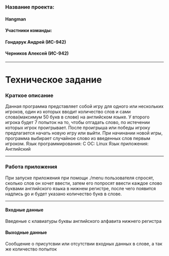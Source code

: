 ### Название проекта:
#### Hangman
#### Участники команды:
#### Гондарук Андрей (ИС-942)
#### Черников Алексей (ИС-942)
---
# Техническое задание
### Краткое описание
Данная программа представляет собой игру для одного или нескольких игроков, один из которых вводит количество слов и сами слова(максимум 50 букв в слове)
на английском языке. У второго игрока будет 7 попыток на то, чтобы отгадать слово, по истечении которых игрок проигрывает. После проигрыша или победы
игроку предлагается начать новую игру или выйти. При начинании новой игры, программа выбирает случайное слово из введенных слов первым игроком.
Язык программирования: C
ОС: Linux
Язык приложения: Английский

---
### Работа приложения
При запуске приложения при помощи ./menu пользователя спросят, сколько слов он хочет ввести, затем его попросят ввести каждое слово буквами английского языка
в нижнем регистре, после чего появится надпись go и будет указано количество букв в слове.

---
#### Входные данные
Введеные с клавиатуры буквы английского алфавита нижнего регистра
#### Выходные данные
Сообщение о присутсвии или отсутствии входных данных в слове, а так же количество попыток
